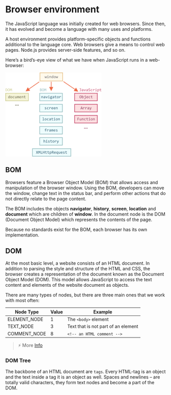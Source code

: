 # Browser environment

The JavaScript language was initially created for web browsers. Since then, it has evolved and become a language with many uses and platforms.

A host environment provides platform-specific objects and functions additional to the language core. Web browsers give a means to control web pages. Node.js provides server-side features, and so on.

Here’s a bird’s-eye view of what we have when JavaScript runs in a web-browser:

<img src="../resources/browser_environment.png" align="middle" width="300px">

## BOM

Browsers feature a Browser Object Model (BOM) that allows access and manipulation of the browser window. Using the BOM, developers can move the window, change text in the status bar, and perform other actions that do not directly relate to the page content.

The BOM includes the objects **navigator**, **history**, **screen**, **location** and **document** which are children of **window**. In the document node is the DOM (Document Object Model) which represents the contents of the page.

Because no standards exist for the BOM, each browser has its own implementation.

## DOM

At the most basic level, a website consists of an HTML document. In addition to parsing the style and structure of the HTML and CSS, the browser creates a representation of the document known as the Document Object Model (DOM). This model allows JavaScript to access the text content and elements of the website document as objects.

There are many types of nodes, but there are three main ones that we work with most often:

Node Type    | Value | Example
-------------|-------|------------------------------------
ELEMENT_NODE | 1     | The `<body>` element
TEXT_NODE    | 3     | Text that is not part of an element
COMMENT_NODE | 8     | `<!-- an HTML comment -->`

>⚡ More [Info](https://dom.spec.whatwg.org/)

### DOM Tree

The backbone of an HTML document are `tags`. Every HTML-tag is an object and the text inside a tag it is an object as well. Spaces and newlines – are totally valid characters, they form text nodes and become a part of the DOM.